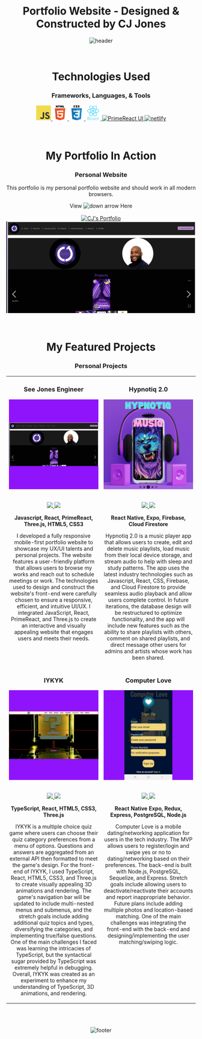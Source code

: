 <div align="center">

# Portfolio Website - Designed & Constructed by CJ Jones

<!-- Header -->

![header](https://capsule-render.vercel.app/api?type=waving&color=0:301D42,10:553373,20:7a49a5,30:6D4194,40:A17FC0,50:C9B6DB,60:A17FC0,70:6D4194,80:7a49a5,90:553373,100:301D42&height=180&text=CJ%20Jones&fontAlignY=35&animation=scaleIn&desc=Software%20Engineer&descAlign=80&descAlignY=59&descSize=30)

<!-- Technologies Used -->
<br/>

# Technologies Used

<div align="center">  
<h3>Frameworks, Languages, & Tools</h3>
  <a href="https://developer.mozilla.org/en-US/docs/Web/JavaScript" target="_blank" rel="noreferrer">
    <img src="https://raw.githubusercontent.com/devicons/devicon/master/icons/javascript/javascript-original.svg" alt="javascript" width="40" height="40"/>
  </a>
  <a href="https://www.w3.org/html/" target="_blank" rel="noreferrer"> 
    <img src="https://raw.githubusercontent.com/devicons/devicon/master/icons/html5/html5-original-wordmark.svg" alt="html5" width="40" height="40"/>
  </a> 
  <a href="https://www.w3schools.com/css/" target="_blank" rel="noreferrer"> 
    <img src="https://raw.githubusercontent.com/devicons/devicon/master/icons/css3/css3-original-wordmark.svg" alt="css3" width="40" height="40"/> 
  </a>  
  <a href="https://reactjs.org/" target="_blank" rel="noreferrer"> 
    <img src="https://raw.githubusercontent.com/devicons/devicon/master/icons/react/react-original-wordmark.svg" alt="react" width="40" height="40"/> 
  </a> 
  <a href="https://www.primefaces.org/primereact/" target="_blank" rel="noreferrer"> 
    <img src="https://www.primefaces.org/primereact/images/primereact-logo-dark.svg" alt="PrimeReact UI" width="40" height="40"/> 
  </a> 
   <a href="https://www.netlify.com/" target="_blank" rel="noreferrer"> 
    <img src="https://img.icons8.com/external-tal-revivo-filled-tal-revivo/344/external-netlify-a-cloud-computing-company-that-offers-hosting-and-serverless-backend-services-for-static-websites-logo-filled-tal-revivo.png" alt="netlify" width="30" height="25"/> 
  </a>
  </div>
  <br/>
  <br/>

<!-- View Here -->

# My Portfolio In Action

<div align="center">
  <h3>Personal Website</h3>
 <p>This portfolio is my personal portfolio website and should work in all modern browsers.</p>
 <p>View <img src="https://cdn-icons-png.flaticon.com/128/608/608258.png" alt="down arrow" width="15" height="15"/> Here</p>
 <a href="https://www.seejonesengineer.com/" target="_blank" >
         <img align="center" src="https://img.shields.io/badge/Portfolio-000000?style=for-the-badge&logo=opsgenie&logoColor=white" alt="CJ's Portfolio"/>
      </a>
      <a href="https://www.seejonesengineer.com/" target="_blank" ><img align='center' src='src/photos/SeeJonesEngineer/seeJonesEngineer.jpg' alt=`CJ's Portfolio Pic` /></a>
<div>
<br/>
<br/>
<!-- Projects -->

# My Featured Projects

<div align="center">
<h3> Personal Projects</h3>
 <table style="width: 100%">
   <tr>
          <td style="width: 50%; vertical-align: top">
            <h3 align="center" color="white">See Jones Engineer</h3>
            <div align="center">
              <a href="https://www.seejonesengineer.com/">
                <img
                  src="src/photos/readmePhotos/PortfolioPic.svg"
                  style="width: 100%"
                />
              </a>
              <br /><br />
              <p>
                <a
                  href="https://github.com/cjones-87/seejonesprojects"
                  target="_blank"
                >
                  <img
                    src="https://img.shields.io/badge/Repo-cornflowerblue?style=for-the-badge&logo=github"
                  />
                </a>
                <a href="https://www.seejonesengineer.com" target="_blank">
                  <img
                    src="https://img.shields.io/badge/-website-indigo?style=for-the-badge"
                  />
                </a>
              </p>
              <p>
                <strong
                  >Javascript, React, PrimeReact, Three.js, HTML5, CSS3</strong
                >
              </p>
              <p>
                I developed a fully responsive mobile-first portfolio website to
                showcase my UX/UI talents and personal projects. The website
                features a user-friendly platform that allows users to browse my
                works and reach out to schedule meetings or work. The
                technologies used to design and construct the website's
                front-end were carefully chosen to ensure a responsive,
                efficient, and intuitive UI/UX. I integrated JavaScript, React,
                PrimeReact, and Three.js to create an interactive and visually
                appealing website that engages users and meets their needs.
              </p>
            </div>
          </td>
          <td style="width: 50%; vertical-align: top">
            <h3 align="center" color="white">Hypnotiq 2.0</h3>
            <div align="center">
              <a href="https://youtube.com/shorts/GFI7VYjWjaY">
                <img
                  src="src/photos/readmePhotos/HypnotiqMusiq2.svg"
                  style="width: 100%"
                />
              </a>
              <br /><br />
              <p>
                <a
                  href="https://github.com/cjones-87/Hypnotiq2.0"
                  target="_blank"
                >
                  <img
                    src="https://img.shields.io/badge/Repo-cornflowerblue?style=for-the-badge&logo=github"
                  />
                </a>
                <a
                  href="https://youtube.com/shorts/GFI7VYjWjaY"
                  target="_blank"
                >
                  <img
                    src="https://img.shields.io/badge/-website-indigo?style=for-the-badge"
                  />
                </a>
              </p>
              <p>
                <strong>React Native, Expo, Firebase, Cloud Firestore</strong>
              </p>
              <p>
                Hypnotiq 2.0 is a music player app that allows users to create,
                edit and delete music playlists, load music from their local
                device storage, and stream audio to help with sleep and study
                patterns. The app uses the latest industry technologies such as
                Javascript, React, CSS, Firebase, and Cloud Firestore to provide
                seamless audio playback and allow users complete control. In
                future iterations, the database design will be restructured to
                optimize functionality, and the app will include new features
                such as the ability to share playlists with others, comment on
                shared playlists, and direct message other users for admins and
                artists whose work has been shared.
              </p>
            </div>
          </td>
        </tr>
        <tr>
          <td style="width: 50%; vertical-align: top">
            <h3 align="center" color="white">IYKYK</h3>
            <div align="center">
              <a href="https://iykyk-two.vercel.app/">
                <img
                  src="src/photos/readmePhotos/IYKYKmath.svg"
                  style="width: 100%"
                />
              </a>
              <br /><br />
              <p>
                <a href="https://github.com/cjones-87/iykyk" target="_blank">
                  <img
                    src="https://img.shields.io/badge/Repo-cornflowerblue?style=for-the-badge&logo=github"
                  />
                </a>
                <a href="https://iykyk-two.vercel.app/" target="_blank">
                  <img
                    src="https://img.shields.io/badge/-website-indigo?style=for-the-badge"
                  />
                </a>
              </p>
              <p><strong>TypeScript, React, HTML5, CSS3, Three.js</strong></p>
              <p>
                IYKYK is a multiple choice quiz game where users can choose
                their quiz category preferences from a menu of options.
                Questions and answers are aggregated from an external API then
                formatted to meet the game's design. For the front-end of IYKYK,
                I used TypeScript, React, HTML5, CSS3, and Three.js
                to create visually appealing 3D animations and rendering. The
                game's navigation bar will be updated to include multi-nested
                menus and submenus, and the stretch goals include adding
                additional quiz topics and types, diversifying the categories,
                and implementing true/false questions. One of the main
                challenges I faced was learning the intricacies
                of TypeScript, but the syntactical sugar provided by TypeScript
                was extremely helpful in debugging. Overall, IYKYK was created
                as an experiment to enhance my understanding of
                TypeScript, 3D animations, and rendering.
              </p>
            </div>
          </td>
          <td style="width: 50%; vertical-align: top">
            <h3 align="center" color="white">Computer Love</h3>
            <div align="center">
              <a href="https://youtu.be/fmAzDaepIsM">
                <img
                  src="src/photos/readmePhotos/ComputerLoveRegistration.svg"
                  style="width: 100%"
                />
              </a>
              <br /><br />
              <p>
                <a href="https://github.com/system-obsessed" target="_blank">
                  <img
                    src="https://img.shields.io/badge/Repo-cornflowerblue?style=for-the-badge&logo=github"
                  />
                </a>
                <a href="https://youtu.be/fmAzDaepIsM" target="_blank">
                  <img
                    src="https://img.shields.io/badge/-website-indigo?style=for-the-badge"
                  />
                </a>
              </p>
              <p>
                <strong
                  >React Native Expo, Redux, Express, PostgreSQL,
                  Node.js</strong
                >
              </p>
              <p>
                Computer Love is a mobile dating/networking application for
                users in the tech industry. The MVP allows users to
                register/login and swipe yes or no to dating/networking based on
                their preferences. The back-end is built with Node.js,
                PostgreSQL, Sequelize, and Express. Stretch goals include
                allowing users to deactivate/reactivate their accounts and
                report inappropriate behavior. Future plans include adding
                multiple photos and location-based matching. One of the main
                challenges was integrating the front-end with the back-end and
                designing/implementing the user matching/swiping logic.
              </p>
            </div>
          </td>
        </tr>
      </table>
</div>
<br/>
<br/>

<!-- Footer -->

![footer](https://capsule-render.vercel.app/api?type=waving&color=0:301D42,10:553373,20:7a49a5,30:6D4194,40:A17FC0,50:C9B6DB,60:A17FC0,70:6D4194,80:7a49a5,90:553373,100:301D42&height=100&reversal=true&section=footer)

</div>
